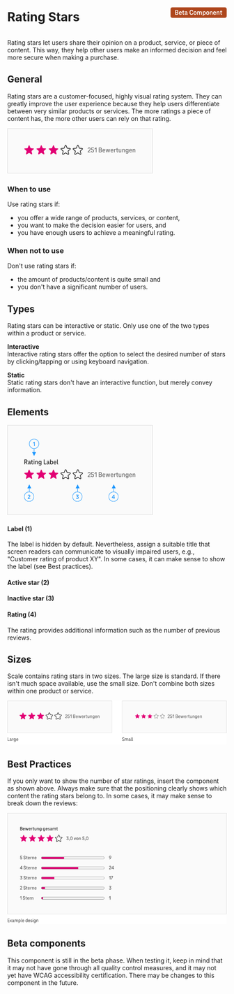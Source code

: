 <div style="display: inline-flex; align-items: center; justify-content: space-between; width: 100%;">
    <h1>Rating Stars</h1>
    <img src="assets/beta.png" alt="Beta Component" />
</div>

Rating stars let users share their opinion on a product, service, or piece of content. This way, they help other users make an informed decision and feel more secure when making a purchase.

## General

Rating stars are a customer-focused, highly visual rating system. They can greatly improve the user experience because they help users differentiate between very similar products or services. The more ratings a piece of content has, the more other users can rely on that rating.

![Image Name](./img/RatingStars-Allgemein.png)

### When to use

Use rating stars if:

- you offer a wide range of products, services, or content,
- you want to make the decision easier for users, and
- you have enough users to achieve a meaningful rating.

### When not to use

Don't use rating stars if:

- the amount of products/content is quite small and
- you don't have a significant number of users.

## Types

Rating stars can be interactive or static. Only use one of the two types within a product or service.

**Interactive**<br/>
Interactive rating stars offer the option to select the desired number of stars by clicking/tapping or using keyboard navigation.

**Static**<br/>
Static rating stars don't have an interactive function, but merely convey information.

## Elements

![Image Name](./img/RatingStars-Elemente.png)

#### Label (1)

The label is hidden by default. Nevertheless, assign a suitable title that screen readers can communicate to visually impaired users, e.g., "Customer rating of product XY".
In some cases, it can make sense to show the label (see Best practices).

#### Active star (2)

#### Inactive star (3)

#### Rating (4)

The rating provides additional information such as the number of previous reviews.

## Sizes

Scale contains rating stars in two sizes. The large size is standard. If there isn't much space available, use the small size. Don't combine both sizes within one product or service.

![Image Name](./img/RatingStars-Groessen.png)

## Best Practices

If you only want to show the number of star ratings, insert the component as shown above. Always make sure that the positioning clearly shows which content the rating stars belong to.
In some cases, it may make sense to break down the reviews:

![Image Name](./img/RatingStars-Best-Practices-EN.png)

## Beta components

This component is still in the beta phase. When testing it, keep in mind that it may not have gone through all quality control measures, and it may not yet have WCAG accessibility certification. There may be changes to this component in the future.
